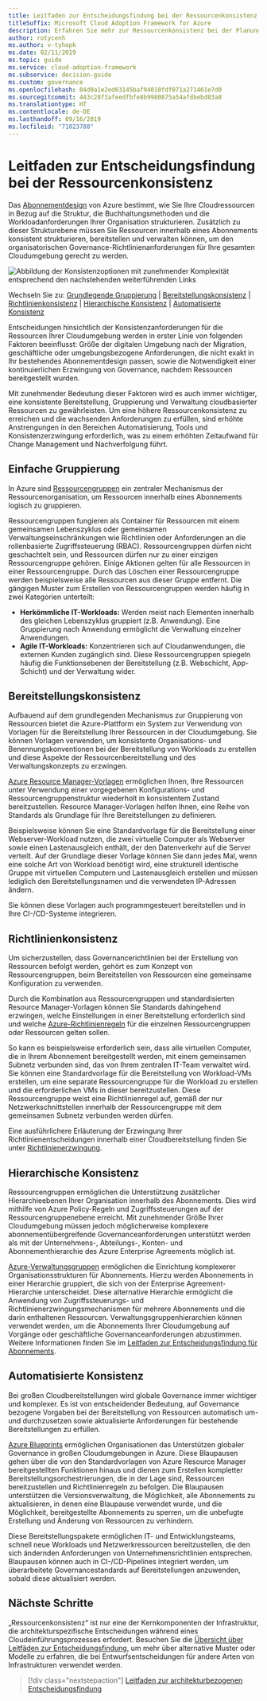 ```yaml
---
title: Leitfaden zur Entscheidungsfindung bei der Ressourcenkonsistenz
titleSuffix: Microsoft Cloud Adoption Framework for Azure
description: Erfahren Sie mehr zur Ressourcenkonsistenz bei der Planung einer Azure-Migration.
author: rotycenh
ms.author: v-tyhopk
ms.date: 02/11/2019
ms.topic: guide
ms.service: cloud-adoption-framework
ms.subservice: decision-guide
ms.custom: governance
ms.openlocfilehash: 04d0a1e2ed63145baf94010fdf071a271461e7d0
ms.sourcegitcommit: 443c28f3afeedfbfe8b9980875a54afdbebd83a8
ms.translationtype: HT
ms.contentlocale: de-DE
ms.lasthandoff: 09/16/2019
ms.locfileid: "71023788"
---
```

# <a name="resource-consistency-decision-guide"></a>Leitfaden zur Entscheidungsfindung bei der Ressourcenkonsistenz

Das [Abonnementdesign](../subscriptions/index.md) von Azure bestimmt, wie Sie Ihre Cloudressourcen in Bezug auf die Struktur, die Buchhaltungsmethoden und die Workloadanforderungen Ihrer Organisation strukturieren. Zusätzlich zu dieser Strukturebene müssen Sie Ressourcen innerhalb eines Abonnements konsistent strukturieren, bereitstellen und verwalten können, um den organisatorischen Governance-Richtlinienanforderungen für Ihre gesamten Cloudumgebung gerecht zu werden.

![Abbildung der Konsistenzoptionen mit zunehmender Komplexität entsprechend den nachstehenden weiterführenden Links](../../_images/decision-guides/decision-guide-resource-consistency.png)

Wechseln Sie zu: [Grundlegende Gruppierung](#basic-grouping) | [Bereitstellungskonsistenz](#deployment-consistency) | [Richtlinienkonsistenz](#policy-consistency) | [Hierarchische Konsistenz](#hierarchical-consistency) | [Automatisierte Konsistenz](#automated-consistency)

Entscheidungen hinsichtlich der Konsistenzanforderungen für die Ressourcen Ihrer Cloudumgebung werden in erster Linie von folgenden Faktoren beeinflusst: Größe der digitalen Umgebung nach der Migration, geschäftliche oder umgebungsbezogene Anforderungen, die nicht exakt in Ihr bestehendes Abonnementdesign passen, sowie die Notwendigkeit einer kontinuierlichen Erzwingung von Governance, nachdem Ressourcen bereitgestellt wurden.

Mit zunehmender Bedeutung dieser Faktoren wird es auch immer wichtiger, eine konsistente Bereitstellung, Gruppierung und Verwaltung cloudbasierter Ressourcen zu gewährleisten. Um eine höhere Ressourcenkonsistenz zu erreichen und die wachsenden Anforderungen zu erfüllen, sind erhöhte Anstrengungen in den Bereichen Automatisierung, Tools und Konsistenzerzwingung erforderlich, was zu einem erhöhten Zeitaufwand für Change Management und Nachverfolgung führt.

## <a name="basic-grouping"></a>Einfache Gruppierung

In Azure sind [Ressourcengruppen](https://docs.microsoft.com/azure/azure-resource-manager/resource-group-overview#resource-groups) ein zentraler Mechanismus der Ressourcenorganisation, um Ressourcen innerhalb eines Abonnements logisch zu gruppieren.

Ressourcengruppen fungieren als Container für Ressourcen mit einem gemeinsamen Lebenszyklus oder gemeinsamen Verwaltungseinschränkungen wie Richtlinien oder Anforderungen an die rollenbasierte Zugriffssteuerung (RBAC). Ressourcengruppen dürfen nicht geschachtelt sein, und Ressourcen dürfen nur zu einer einzigen Ressourcengruppe gehören. Einige Aktionen gelten für alle Ressourcen in einer Ressourcengruppe. Durch das Löschen einer Ressourcengruppe werden beispielsweise alle Ressourcen aus dieser Gruppe entfernt. Die gängigen Muster zum Erstellen von Ressourcengruppen werden häufig in zwei Kategorien unterteilt:

- **Herkömmliche IT-Workloads:** Werden meist nach Elementen innerhalb des gleichen Lebenszyklus gruppiert (z.B. Anwendung). Eine Gruppierung nach Anwendung ermöglicht die Verwaltung einzelner Anwendungen.
- **Agile IT-Workloads:** Konzentrieren sich auf Cloudanwendungen, die externen Kunden zugänglich sind. Diese Ressourcengruppen spiegeln häufig die Funktionsebenen der Bereitstellung (z.B. Webschicht, App-Schicht) und der Verwaltung wider.

## <a name="deployment-consistency"></a>Bereitstellungskonsistenz

Aufbauend auf dem grundlegenden Mechanismus zur Gruppierung von Ressourcen bietet die Azure-Plattform ein System zur Verwendung von Vorlagen für die Bereitstellung Ihrer Ressourcen in der Cloudumgebung. Sie können Vorlagen verwenden, um konsistente Organisations- und Benennungskonventionen bei der Bereitstellung von Workloads zu erstellen und diese Aspekte der Ressourcenbereitstellung und des Verwaltungskonzepts zu erzwingen.

[Azure Resource Manager-Vorlagen](https://docs.microsoft.com/azure/azure-resource-manager/resource-group-overview#template-deployment) ermöglichen Ihnen, Ihre Ressourcen unter Verwendung einer vorgegebenen Konfigurations- und Ressourcengruppenstruktur wiederholt in konsistentem Zustand bereitzustellen. Resource Manager-Vorlagen helfen Ihnen, eine Reihe von Standards als Grundlage für Ihre Bereitstellungen zu definieren.

Beispielsweise können Sie eine Standardvorlage für die Bereitstellung einer Webserver-Workload nutzen, die zwei virtuelle Computer als Webserver sowie einen Lastenausgleich enthält, der den Datenverkehr auf die Server verteilt. Auf der Grundlage dieser Vorlage können Sie dann jedes Mal, wenn eine solche Art von Workload benötigt wird, eine strukturell identische Gruppe mit virtuellen Computern und Lastenausgleich erstellen und müssen lediglich den Bereitstellungsnamen und die verwendeten IP-Adressen ändern.

Sie können diese Vorlagen auch programmgesteuert bereitstellen und in Ihre CI-/CD-Systeme integrieren.

## <a name="policy-consistency"></a>Richtlinienkonsistenz

Um sicherzustellen, dass Governancerichtlinien bei der Erstellung von Ressourcen befolgt werden, gehört es zum Konzept von Ressourcengruppen, beim Bereitstellen von Ressourcen eine gemeinsame Konfiguration zu verwenden.

Durch die Kombination aus Ressourcengruppen und standardisierten Resource Manager-Vorlagen können Sie Standards dahingehend erzwingen, welche Einstellungen in einer Bereitstellung erforderlich sind und welche [Azure-Richtlinienregeln](https://docs.microsoft.com/azure/governance/policy/overview) für die einzelnen Ressourcengruppen oder Ressourcen gelten sollen.

So kann es beispielsweise erforderlich sein, dass alle virtuellen Computer, die in Ihrem Abonnement bereitgestellt werden, mit einem gemeinsamen Subnetz verbunden sind, das von Ihrem zentralen IT-Team verwaltet wird. Sie können eine Standardvorlage für die Bereitstellung von Workload-VMs erstellen, um eine separate Ressourcengruppe für die Workload zu erstellen und die erforderlichen VMs in dieser bereitzustellen. Diese Ressourcengruppe weist eine Richtlinienregel auf, gemäß der nur Netzwerkschnittstellen innerhalb der Ressourcengruppe mit dem gemeinsamen Subnetz verbunden werden dürfen.

Eine ausführlichere Erläuterung der Erzwingung Ihrer Richtlinienentscheidungen innerhalb einer Cloudbereitstellung finden Sie unter [Richtlinienerzwingung](../policy-enforcement/index.md).

## <a name="hierarchical-consistency"></a>Hierarchische Konsistenz

Ressourcengruppen ermöglichen die Unterstützung zusätzlicher Hierarchieebenen Ihrer Organisation innerhalb des Abonnements. Dies wird mithilfe von Azure Policy-Regeln und Zugriffssteuerungen auf der Ressourcengruppenebene erreicht. Mit zunehmender Größe Ihrer Cloudumgebung müssen jedoch möglicherweise komplexere abonnementübergreifende Governanceanforderungen unterstützt werden als mit der Unternehmens-, Abteilungs-, Konten- und Abonnementhierarchie des Azure Enterprise Agreements möglich ist.

[Azure-Verwaltungsgruppen](https://docs.microsoft.com/azure/governance/management-groups) ermöglichen die Einrichtung komplexerer Organisationsstrukturen für Abonnements. Hierzu werden Abonnements in einer Hierarchie gruppiert, die sich von der Enterprise Agreement-Hierarchie unterscheidet. Diese alternative Hierarchie ermöglicht die Anwendung von Zugriffssteuerungs- und Richtlinienerzwingungsmechanismen für mehrere Abonnements und die darin enthaltenen Ressourcen. Verwaltungsgruppenhierarchien können verwendet werden, um die Abonnements Ihrer Cloudumgebung auf Vorgänge oder geschäftliche Governanceanforderungen abzustimmen. Weitere Informationen finden Sie im [Leitfaden zur Entscheidungsfindung für Abonnements](../subscriptions/index.md).

## <a name="automated-consistency"></a>Automatisierte Konsistenz

Bei großen Cloudbereitstellungen wird globale Governance immer wichtiger und komplexer. Es ist von entscheidender Bedeutung, auf Governance bezogene Vorgaben bei der Bereitstellung von Ressourcen automatisch um- und durchzusetzen sowie aktualisierte Anforderungen für bestehende Bereitstellungen zu erfüllen.

[Azure Blueprints](https://docs.microsoft.com/azure/governance/blueprints/overview) ermöglichen Organisationen das Unterstützen globaler Governance in großen Cloudumgebungen in Azure. Diese Blaupausen gehen über die von den Standardvorlagen von Azure Resource Manager bereitgestellten Funktionen hinaus und dienen zum Erstellen kompletter Bereitstellungsorchestrierungen, die in der Lage sind, Ressourcen bereitzustellen und Richtlinienregeln zu befolgen. Die Blaupausen unterstützen die Versionsverwaltung, die Möglichkeit, alle Abonnements zu aktualisieren, in denen eine Blaupause verwendet wurde, und die Möglichkeit, bereitgestellte Abonnements zu sperren, um die unbefugte Erstellung und Änderung von Ressourcen zu verhindern.

Diese Bereitstellungspakete ermöglichen IT- und Entwicklungsteams, schnell neue Workloads und Netzwerkressourcen bereitzustellen, die den sich ändernden Anforderungen von Unternehmensrichtlinien entsprechen. Blaupausen können auch in CI-/CD-Pipelines integriert werden, um überarbeitete Governancestandards auf Bereitstellungen anzuwenden, sobald diese aktualisiert werden.

## <a name="next-steps"></a>Nächste Schritte

„Ressourcenkonsistenz“ ist nur eine der Kernkomponenten der Infrastruktur, die architekturspezifische Entscheidungen während eines Cloudeinführungsprozesses erfordert. Besuchen Sie die [Übersicht über Leitfäden zur Entscheidungsfindung](../index.md), um mehr über alternative Muster oder Modelle zu erfahren, die bei Entwurfsentscheidungen für andere Arten von Infrastrukturen verwendet werden.

> [!div class="nextstepaction"]
> [Leitfaden zur architekturbezogenen Entscheidungsfindung](../index.md)
